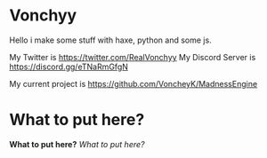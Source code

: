 # Vonchyy
Hello i make some stuff with haxe, python and some js.

My Twitter is https://twitter.com/RealVonchyy
My Discord Server is https://discord.gg/eTNaRmGfgN

My current project is https://github.com/VoncheyK/MadnessEngine

# What to put here?
**What to put here?**
*What to put here?*
